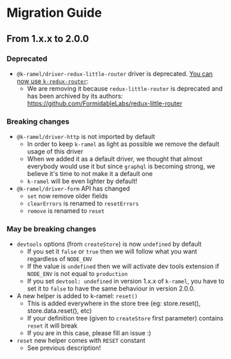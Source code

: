 # Migration Guide
## From 1.x.x to 2.0.0
### Deprecated
 - `@k-ramel/driver-redux-little-router` driver is deprecated. [You can now use `k-redux-router`](https://github.com/unirakun/k-redux-router):
    * We are removing it because `redux-little-router` is deprecated and has been archived by its authors: https://github.com/FormidableLabs/redux-little-router

### Breaking changes
 - `@k-ramel/driver-http` is not imported by default
   * In order to keep `k-ramel` as light as possible we remove the default usage of this driver
   * When we added it as a default driver, we thought that almost everybody would use it but since `graphql` is becoming strong, we believe it's time to not make it a default one
   * `k-ramel` will be even lighter by default!
 - `@k-ramel/driver-form` API has changed
   * `set` now remove older fields
   * `clearErrors` is renamed to `resetErrors`
   * `remove` is renamed to `reset`

### May be breaking changes
 - `devtools` options (from `createStore`) is now `undefined` by default
    * If you set it `false` or `true` then we will follow what you want regardless of `NODE_ENV`
    * If the value is `undefined` then we will activate dev tools extension if `NODE_ENV` is not equal to `production`
    * If you set `devtool: undefined` in version 1.x.x of `k-ramel`, you have to set it to `false` to have the same behaviour in version 2.0.0.
 - A new helper is added to k-ramel: `reset()`
    * This is added everywhere in the store tree (eg: store.reset(), store.data.reset(), etc)
    * If your definition tree (given to `createStore` first parameter) contains `reset` it will break
    * If you are in this case, please fill an issue :)
 - `reset` new helper comes with `RESET` constant
    * See previous description!
